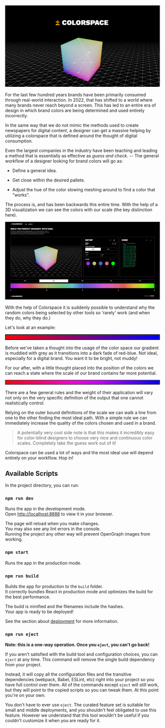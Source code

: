 ![Colorspace](src/images/demo/colorspace.png)

For the last few hundred years brands have been primarily consumed through real-world interaction. In 2022, that has shifted to a world where many brands never reach beyond a screen. This has led to an entire era of design in which brand colors are being determined and used entirely incorrectly.

In the same way that we do not mimic the methods used to create newspapers for digital content, a designer can get a massive helping by utilizing a colorspace that is defined around the thought of digital consumption.

Even the largest companies in the industry have been teaching and leading a method that is essentially as effective as *guess and check.* -- The general workflow of a designer looking for brand colors will go as:

* Define a general idea.

* Get close within the desired pallete.

* Adjust the hue of the color slowing meshing around to find a color that "works".

The process is, and has been backwards this entire time. With the help of a 3D visualization we can see the colors with our scale (the key distinction here). 

![Preview of Colorspace](src/images/demo/demo.png)

With the help of Colorspace it is suddenly possible to understand why the random colors being selected by other tools so 'rarely' work (and when they do, why they do.)

Let's look at an example:

![Before](src/images/demo/before.png)

Before we've taken a thought into the usage of the color space our gradient is muddied with grey as it transitions into a dark fade of red-blue. Not ideal, especially for a digital brand. You want it to be bright, not muddy!

For our after, with a little thought placed into the position of the colors we can reach a state where the scale of our brand contains far more potential.

![After](src/images/demo/after.png)

There are a few general rules and the weight of their application will vary not only on the very specific definition of the output that one cannot realistically control.

Relying on the outer bound definitions of the scale we can walk a line from one to the other finding the most ideal path. With a simple rule we can immediately increase the quality of the colors chosen and used in a brand.

> A potentially very cool side note is that this makes it incredibly easy for color-blind designers to choose very nice and continuous color scales. Completely take the guess work out of it!

Colorspace can be used a lot of ways and the most ideal use will depend entirely on your workflow. Hop in!

## Available Scripts

In the project directory, you can run:

### `npm run dev`

Runs the app in the development mode.\
Open [http://localhost:8888](http://localhost:8888) to view it in your browser.

The page will reload when you make changes.\
You may also see any lint errors in the console. \
Running the project any other way will prevent OpenGraph images from working.

### `npm start`
Runs the app in the production mode.


### `npm run build`

Builds the app for production to the `build` folder.\
It correctly bundles React in production mode and optimizes the build for the best performance.

The build is minified and the filenames include the hashes.\
Your app is ready to be deployed!

See the section about [deployment](https://facebook.github.io/create-react-app/docs/deployment) for more information.

### `npm run eject`

**Note: this is a one-way operation. Once you `eject`, you can't go back!**

If you aren't satisfied with the build tool and configuration choices, you can `eject` at any time. This command will remove the single build dependency from your project.

Instead, it will copy all the configuration files and the transitive dependencies (webpack, Babel, ESLint, etc) right into your project so you have full control over them. All of the commands except `eject` will still work, but they will point to the copied scripts so you can tweak them. At this point you're on your own.

You don't have to ever use `eject`. The curated feature set is suitable for small and middle deployments, and you shouldn't feel obligated to use this feature. However we understand that this tool wouldn't be useful if you couldn't customize it when you are ready for it.